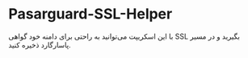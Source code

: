 # Pasarguard-SSL-Helper
با این اسکریپت می‌توانید به راحتی برای دامنه خود گواهی SSL بگیرید و در مسیر پاسارگارد ذخیره کنید.
